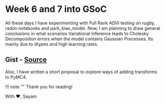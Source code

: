 # Week 6 and 7 into GSoC

All these days I have experimenting with Full Rank ADVI testing on rugby, radon notebooks and park_bias_model. Now, I am planning to draw general conclusions in what scenarios Variational Inference leads to Cholesky Decomposition errors when the model contains Gaussian Processes. Its mainly due to dtypes and high learning rates.

## Gist - [Source](https://gist.github.com/Sayam753/f434492fc19f78bb93f3002cdecfd002)

Also, I have written a short proposal to explore ways of adding transforms to PyMC4.

<script src="https://gist.github.com/Sayam753/f434492fc19f78bb93f3002cdecfd002.js"></script>

!!! note ""
    Thank you for reading!

With :heart:,
Sayam
